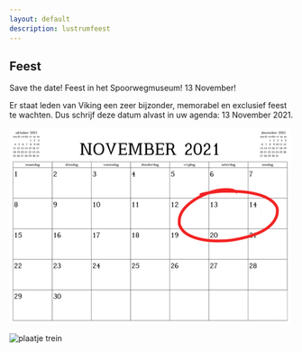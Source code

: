 ```yaml
---
layout: default
description: lustrumfeest
---
```


## Feest

Save the date! Feest in het Spoorwegmuseum! 13 November!

Er staat leden van Viking een zeer bijzonder, memorabel en exclusief feest te wachten. Dus schrijf deze datum alvast in uw agenda: 13 November 2021. 

![plaatje 13november](13november.png)

![plaatje trein](https://www.spoorwegmuseum.nl/content/uploads/2019/12/SS-13-Bril-6-1920x1080-1-1920x880.jpg)


